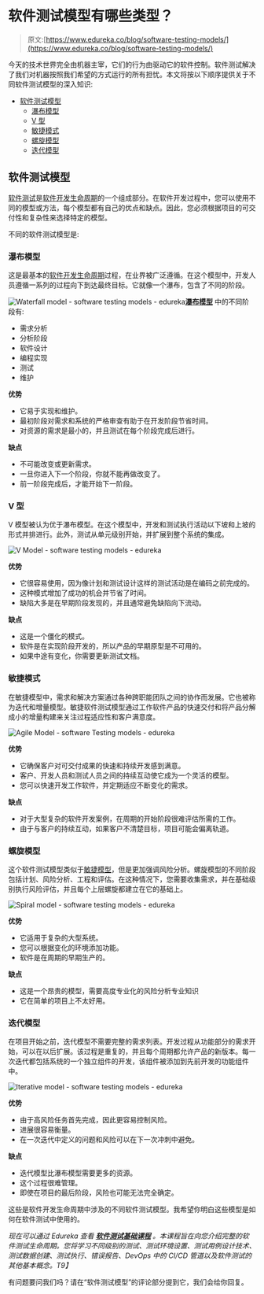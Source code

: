 # 软件测试模型有哪些类型？

> 原文:[https://www.edureka.co/blog/software-testing-models/](https://www.edureka.co/blog/software-testing-models/)

今天的技术世界完全由机器主宰，它们的行为由驱动它的软件控制。软件测试解决了我们对机器按照我们希望的方式运行的所有担忧。本文将按以下顺序提供关于不同软件测试模型的深入知识:

*   [软件测试模型](#softwaretestingmodels)
    *   [瀑布模型](#waterfallmodel)
    *   [V 型](#vmodel)
    *   [敏捷模式](#agilemodel)
    *   [螺旋模型](#spiralmodel)
    *   [迭代模型](#iterativemodel)

## **软件测试模型**

[软件测试](https://www.edureka.co/blog/what-is-software-testing/)是[软件开发生命周期](https://www.edureka.co/blog/software-testing-tutorial/)的一个组成部分。在软件开发过程中，您可以使用不同的模型或方法，每个模型都有自己的优点和缺点。因此，您必须根据项目的可交付性和复杂性来选择特定的模型。

不同的软件测试模型是:

### **瀑布模型**

这是最基本的[软件开发生命周期](https://www.edureka.co/blog/software-testing-life-cycle/)过程，在业界被广泛遵循。在这个模型中，开发人员遵循一系列的过程向下到达最终目标。它就像一个瀑布，包含了不同的阶段。

![Waterfall model - software testing models - edureka](../Images/b8d6b7d58272a668778a91e1716a2f5f.png)[**瀑布模型**](https://www.edureka.co/blog/waterfall-vs-agile/) 中的不同阶段有:

*   需求分析
*   分析阶段
*   软件设计
*   编程实现
*   测试
*   维护

**优势**

*   它易于实现和维护。
*   最初阶段对需求和系统的严格审查有助于在开发阶段节省时间。
*   对资源的需求是最小的，并且测试在每个阶段完成后进行。

**缺点**

*   不可能改变或更新需求。
*   一旦你进入下一个阶段，你就不能再做改变了。
*   前一阶段完成后，才能开始下一阶段。

### **V 型**

V 模型被认为优于瀑布模型。在这个模型中，开发和测试执行活动以下坡和上坡的形式并排进行。此外，测试从单元级别开始，并扩展到整个系统的集成。

![V Model - software testing models - edureka](../Images/b3b009a9e60b036f0b0a75797c5c5c5f.png)

**优势**

*   它很容易使用，因为像计划和测试设计这样的测试活动是在编码之前完成的。
*   这种模式增加了成功的机会并节省了时间。
*   缺陷大多是在早期阶段发现的，并且通常避免缺陷向下流动。

**缺点**

*   这是一个僵化的模式。
*   软件是在实现阶段开发的，所以产品的早期原型是不可用的。
*   如果中途有变化，你需要更新测试文档。

### **敏捷模式**

在敏捷模型中，需求和解决方案通过各种跨职能团队之间的协作而发展。它也被称为迭代和增量模型。敏捷软件测试模型通过工作软件产品的快速交付和将产品分解成小的增量构建来关注过程适应性和客户满意度。

![Agile Model - software Testing models - edureka](../Images/2399b9cda8e14186ff170347a9424e49.png)

**优势**

*   它确保客户对可交付成果的快速和持续开发感到满意。
*   客户、开发人员和测试人员之间的持续互动使它成为一个灵活的模型。
*   您可以快速开发工作软件，并定期适应不断变化的需求。

**缺点**

*   对于大型复杂的软件开发案例，在周期的开始阶段很难评估所需的工作。
*   由于与客户的持续互动，如果客户不清楚目标，项目可能会偏离轨道。

### **螺旋模型**

这个软件测试模型类似于[敏捷模型](https://www.edureka.co/blog/what-is-agile-testing/)，但是更加强调风险分析。螺旋模型的不同阶段包括计划、风险分析、工程和评估。在这种情况下，您需要收集需求，并在基础级别执行风险评估，并且每个上层螺旋都建立在它的基础上。

![Spiral model - software testing models - edureka](../Images/360eb6e0d1ae51a5599d14c17e1dc212.png)

**优势**

*   它适用于复杂的大型系统。
*   您可以根据变化的环境添加功能。
*   软件是在周期的早期生产的。

**缺点**

*   这是一个昂贵的模型，需要高度专业化的风险分析专业知识
*   它在简单的项目上不太好用。

### **迭代模型**

在项目开始之前，迭代模型不需要完整的需求列表。开发过程从功能部分的需求开始，可以在以后扩展。该过程是重复的，并且每个周期都允许产品的新版本。每一次迭代都包括系统的一个独立组件的开发，该组件被添加到先前开发的功能组件中。

![Iterative model - software testing models - edureka](../Images/3384a33fe7272a1ddb9d81a4d53980a6.png)

**优势**

*   由于高风险任务首先完成，因此更容易控制风险。
*   进展很容易衡量。
*   在一次迭代中定义的问题和风险可以在下一次冲刺中避免。

**缺点**

*   迭代模型比瀑布模型需要更多的资源。
*   这个过程很难管理。
*   即使在项目的最后阶段，风险也可能无法完全确定。

这些是软件开发生命周期中涉及的不同软件测试模型。我希望你明白这些模型是如何在软件测试中使用的。

*现在可以通过 Edureka 查看 [**软件测试基础课程**](https://www.edureka.co/software-testing-fundamentals-training) 。本课程旨在向您介绍完整的软件测试生命周期。您将学习不同级别的测试、测试环境设置、测试用例设计技术、测试数据创建、测试执行、错误报告、DevOps 中的 CI/CD 管道以及软件测试的其他基本概念。T9】*

有问题要问我们吗？请在“软件测试模型”的评论部分提到它，我们会给你回复。